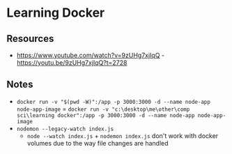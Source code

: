 # Learning Docker

## Resources
- https://www.youtube.com/watch?v=9zUHg7xjIqQ - https://youtu.be/9zUHg7xjIqQ?t=2728

## Notes
- ```docker run -v "$(pwd -W)":/app -p 3000:3000 -d --name node-app node-app-image``` = ```docker run -v "c:\desktop\me\other\comp sci\learning docker":/app -p 3000:3000 -d --name node-app node-app-image```
- ```nodemon --legacy-watch index.js```
    - ```node --watch index.js``` + ```nodemon index.js``` don't work with docker volumes due to the way file changes are handled